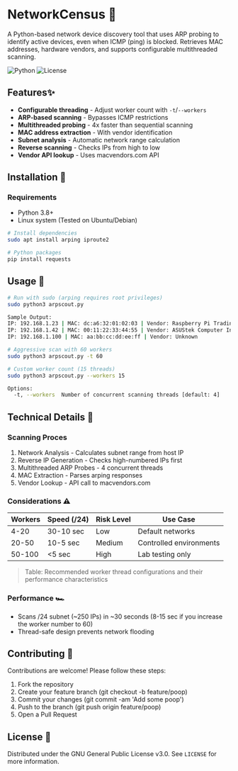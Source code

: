 # NetworkCensus 📡

A Python-based network device discovery tool that uses ARP probing to identify active devices, even when ICMP (ping) is blocked. Retrieves MAC addresses, hardware vendors, and supports configurable multithreaded scanning.

![Python](https://img.shields.io/badge/Python-3.8%2B-blue)
![License](https://img.shields.io/badge/License-GPL%20v3.0-red)

## Features✨
- **Configurable threading** - Adjust worker count with `-t`/`--workers`
- **ARP-based scanning** - Bypasses ICMP restrictions
- **Multithreaded probing** - 4x faster than sequential scanning
- **MAC address extraction** - With vendor identification
- **Subnet analysis** - Automatic network range calculation
- **Reverse scanning** - Checks IPs from high to low
- **Vendor API lookup** - Uses macvendors.com API

## Installation 🔧
### Requirements
- Python 3.8+
- Linux system (Tested on Ubuntu/Debian)

```bash
# Install dependencies
sudo apt install arping iproute2

# Python packages
pip install requests
```

## Usage 🚀
```bash
# Run with sudo (arping requires root privileges)
sudo python3 arpscout.py

Sample Output:
IP: 192.168.1.23 | MAC: dc:a6:32:01:02:03 | Vendor: Raspberry Pi Trading Ltd.
IP: 192.168.1.42 | MAC: 00:11:22:33:44:55 | Vendor: ASUStek Computer Inc.
IP: 192.168.1.100 | MAC: aa:bb:cc:dd:ee:ff | Vendor: Unknown

# Aggressive scan with 60 workers
sudo python3 arpscout.py -t 60

# Custom worker count (15 threads)
sudo python3 arpscout.py --workers 15

Options:
  -t, --workers  Number of concurrent scanning threads [default: 4]

```

## Technical Details 🔬
### Scanning Proces
1. Network Analysis - Calculates subnet range from host IP
2. Reverse IP Generation - Checks high-numbered IPs first
3. Multithreaded ARP Probes - 4 concurrent threads
4. MAC Extraction - Parses arping responses
5. Vendor Lookup - API call to macvendors.com

### Considerations ⚠️
| Workers   | Speed (/24) | Risk Level | Use Case               |
|-----------|-------------|------------|------------------------|
| 4-20      | 30-10 sec   | Low        | Default networks       |
| 20-50     | 10-5 sec    | Medium     | Controlled environments|
| 50-100    | <5 sec      | High       | Lab testing only       |
> Table: Recommended worker thread configurations and their performance characteristics


### Performance 🏎️
- Scans /24 subnet (~250 IPs) in ~30 seconds (8-15 sec if you increase the worker number to 60)
- Thread-safe design prevents network flooding

## Contributing 🤝
Contributions are welcome! Please follow these steps:

1. Fork the repository
2. Create your feature branch (git checkout -b feature/poop)
3. Commit your changes (git commit -am 'Add some poop')
4. Push to the branch (git push origin feature/poop)
5. Open a Pull Request

## License 📜
Distributed under the GNU General Public License v3.0. See `LICENSE` for more information.

